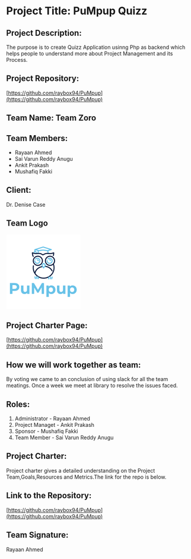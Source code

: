 # Project Title: PuMpup Quizz

## Project Description:

The purpose is to create Quizz Application usinng Php as backend which helps people to understand more about Project Management and its Process.

## Project Repository:

[https://github.com/raybox94/PuMpup](https://github.com/raybox94/PuMpup)

## Team Name: Team Zoro

## Team Members:

- Rayaan Ahmed
- Sai Varun Reddy Anugu
- Ankit Prakash
- Mushafiq Fakki

## Client:

Dr. Denise Case

## Team Logo

![logo](images/logo.png)

## Project Charter Page:

[https://github.com/raybox94/PuMpup](https://github.com/raybox94/PuMpup)

## How we will work together as team:

By voting we came to  an conclusion of using slack for all the team meatings. Once a week we meet at library to resolve the issues faced.

## Roles:

1. Administrator - Rayaan Ahmed
2. Project Managet - Ankit Prakash
3. Sponsor - Mushafiq Fakki
4. Team Member - Sai Varun Reddy Anugu

## Project Charter:

Project charter gives a detailed understanding on the Project Team,Goals,Resources and Metrics.The link for the repo is below. 

## Link to the Repository:

[https://github.com/raybox94/PuMpup](https://github.com/raybox94/PuMpup)

## Team Signature:

Rayaan Ahmed